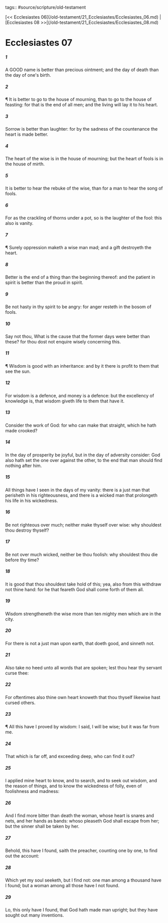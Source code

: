 tags:: #source/scripture/old-testament

[<< Ecclesiastes 06[(/old-testament/21_Ecclesiastes/Ecclesiastes_06.md) | [Ecclesiastes 08 >>[(/old-testament/21_Ecclesiastes/Ecclesiastes_08.md)

# Ecclesiastes 07

##### 1

A GOOD name is better than precious ointment; and the day of death than the day of one's birth.

##### 2

¶ It is better to go to the house of mourning, than to go to the house of feasting: for that is the end of all men; and the living will lay it to his heart.

##### 3

Sorrow is better than laughter: for by the sadness of the countenance the heart is made better.

##### 4

The heart of the wise is in the house of mourning; but the heart of fools is in the house of mirth.

##### 5

It is better to hear the rebuke of the wise, than for a man to hear the song of fools.

##### 6

For as the crackling of thorns under a pot, so is the laughter of the fool: this also is vanity.

##### 7

¶ Surely oppression maketh a wise man mad; and a gift destroyeth the heart.

##### 8

Better is the end of a thing than the beginning thereof: and the patient in spirit is better than the proud in spirit.

##### 9

Be not hasty in thy spirit to be angry: for anger resteth in the bosom of fools.

##### 10

Say not thou, What is the cause that the former days were better than these? for thou dost not enquire wisely concerning this.

##### 11

¶ Wisdom is good with an inheritance: and by it there is profit to them that see the sun.

##### 12

For wisdom is a defence, and money is a defence: but the excellency of knowledge is, that wisdom giveth life to them that have it.

##### 13

Consider the work of God: for who can make that straight, which he hath made crooked?

##### 14

In the day of prosperity be joyful, but in the day of adversity consider: God also hath set the one over against the other, to the end that man should find nothing after him.

##### 15

All things have I seen in the days of my vanity: there is a just man that perisheth in his righteousness, and there is a wicked man that prolongeth his life in his wickedness.

##### 16

Be not righteous over much; neither make thyself over wise: why shouldest thou destroy thyself?

##### 17

Be not over much wicked, neither be thou foolish: why shouldest thou die before thy time?

##### 18

It is good that thou shouldest take hold of this; yea, also from this withdraw not thine hand: for he that feareth God shall come forth of them all.

##### 19

Wisdom strengtheneth the wise more than ten mighty men which are in the city.

##### 20

For there is not a just man upon earth, that doeth good, and sinneth not.

##### 21

Also take no heed unto all words that are spoken; lest thou hear thy servant curse thee:

##### 22

For oftentimes also thine own heart knoweth that thou thyself likewise hast cursed others.

##### 23

¶ All this have I proved by wisdom: I said, I will be wise; but it was far from me.

##### 24

That which is far off, and exceeding deep, who can find it out?

##### 25

I applied mine heart to know, and to search, and to seek out wisdom, and the reason of things, and to know the wickedness of folly, even of foolishness and madness:

##### 26

And I find more bitter than death the woman, whose heart is snares and nets, and her hands as bands: whoso pleaseth God shall escape from her; but the sinner shall be taken by her.

##### 27

Behold, this have I found, saith the preacher, counting one by one, to find out the account:

##### 28

Which yet my soul seeketh, but I find not: one man among a thousand have I found; but a woman among all those have I not found.

##### 29

Lo, this only have I found, that God hath made man upright; but they have sought out many inventions.
